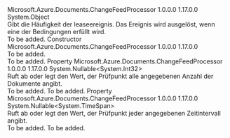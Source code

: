<Type Name="CheckpointFrequency" FullName="Microsoft.Azure.Documents.ChangeFeedProcessor.CheckpointFrequency">
  <TypeSignature Language="C#" Value="public class CheckpointFrequency" />
  <TypeSignature Language="ILAsm" Value=".class public auto ansi beforefieldinit CheckpointFrequency extends System.Object" />
  <TypeSignature Language="DocId" Value="T:Microsoft.Azure.Documents.ChangeFeedProcessor.CheckpointFrequency" />
  <TypeSignature Language="VB.NET" Value="Public Class CheckpointFrequency" />
  <TypeSignature Language="F#" Value="type CheckpointFrequency = class" />
  <AssemblyInfo>
    <AssemblyName>Microsoft.Azure.Documents.ChangeFeedProcessor</AssemblyName>
    <AssemblyVersion>1.0.0.0</AssemblyVersion>
    <AssemblyVersion>1.17.0.0</AssemblyVersion>
  </AssemblyInfo>
  <Base>
    <BaseTypeName>System.Object</BaseTypeName>
  </Base>
  <Interfaces />
  <Docs>
    <summary>
            Gibt die Häufigkeit der leaseereignis. Das Ereignis wird ausgelöst, wenn eine der Bedingungen erfüllt wird.
            </summary>
    <remarks>To be added.</remarks>
  </Docs>
  <Members>
    <Member MemberName=".ctor">
      <MemberSignature Language="C#" Value="public CheckpointFrequency ();" />
      <MemberSignature Language="ILAsm" Value=".method public hidebysig specialname rtspecialname instance void .ctor() cil managed" />
      <MemberSignature Language="DocId" Value="M:Microsoft.Azure.Documents.ChangeFeedProcessor.CheckpointFrequency.#ctor" />
      <MemberSignature Language="VB.NET" Value="Public Sub New ()" />
      <MemberType>Constructor</MemberType>
      <AssemblyInfo>
        <AssemblyName>Microsoft.Azure.Documents.ChangeFeedProcessor</AssemblyName>
        <AssemblyVersion>1.0.0.0</AssemblyVersion>
        <AssemblyVersion>1.17.0.0</AssemblyVersion>
      </AssemblyInfo>
      <Parameters />
      <Docs>
        <summary>To be added.</summary>
        <remarks>To be added.</remarks>
      </Docs>
    </Member>
    <Member MemberName="ProcessedDocumentCount">
      <MemberSignature Language="C#" Value="public Nullable&lt;int&gt; ProcessedDocumentCount { get; set; }" />
      <MemberSignature Language="ILAsm" Value=".property instance valuetype System.Nullable`1&lt;int32&gt; ProcessedDocumentCount" />
      <MemberSignature Language="DocId" Value="P:Microsoft.Azure.Documents.ChangeFeedProcessor.CheckpointFrequency.ProcessedDocumentCount" />
      <MemberSignature Language="VB.NET" Value="Public Property ProcessedDocumentCount As Nullable(Of Integer)" />
      <MemberSignature Language="F#" Value="member this.ProcessedDocumentCount : Nullable&lt;int&gt; with get, set" Usage="Microsoft.Azure.Documents.ChangeFeedProcessor.CheckpointFrequency.ProcessedDocumentCount" />
      <MemberType>Property</MemberType>
      <AssemblyInfo>
        <AssemblyName>Microsoft.Azure.Documents.ChangeFeedProcessor</AssemblyName>
        <AssemblyVersion>1.0.0.0</AssemblyVersion>
        <AssemblyVersion>1.17.0.0</AssemblyVersion>
      </AssemblyInfo>
      <ReturnValue>
        <ReturnType>System.Nullable&lt;System.Int32&gt;</ReturnType>
      </ReturnValue>
      <Docs>
        <summary>
            Ruft ab oder legt den Wert, der Prüfpunkt alle angegebenen Anzahl der Dokumente angibt.
            </summary>
        <value>To be added.</value>
        <remarks>To be added.</remarks>
      </Docs>
    </Member>
    <Member MemberName="TimeInterval">
      <MemberSignature Language="C#" Value="public Nullable&lt;TimeSpan&gt; TimeInterval { get; set; }" />
      <MemberSignature Language="ILAsm" Value=".property instance valuetype System.Nullable`1&lt;valuetype System.TimeSpan&gt; TimeInterval" />
      <MemberSignature Language="DocId" Value="P:Microsoft.Azure.Documents.ChangeFeedProcessor.CheckpointFrequency.TimeInterval" />
      <MemberSignature Language="VB.NET" Value="Public Property TimeInterval As Nullable(Of TimeSpan)" />
      <MemberSignature Language="F#" Value="member this.TimeInterval : Nullable&lt;TimeSpan&gt; with get, set" Usage="Microsoft.Azure.Documents.ChangeFeedProcessor.CheckpointFrequency.TimeInterval" />
      <MemberType>Property</MemberType>
      <AssemblyInfo>
        <AssemblyName>Microsoft.Azure.Documents.ChangeFeedProcessor</AssemblyName>
        <AssemblyVersion>1.0.0.0</AssemblyVersion>
        <AssemblyVersion>1.17.0.0</AssemblyVersion>
      </AssemblyInfo>
      <ReturnValue>
        <ReturnType>System.Nullable&lt;System.TimeSpan&gt;</ReturnType>
      </ReturnValue>
      <Docs>
        <summary>
            Ruft ab oder legt den Wert, der Prüfpunkt jeder angegebenen Zeitintervall angibt.
            </summary>
        <value>To be added.</value>
        <remarks>To be added.</remarks>
      </Docs>
    </Member>
  </Members>
</Type>